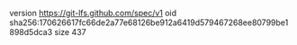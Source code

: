 version https://git-lfs.github.com/spec/v1
oid sha256:170626617fc66de2a77e68126be912a6419d579467268ee80799be1898d5dca3
size 437
